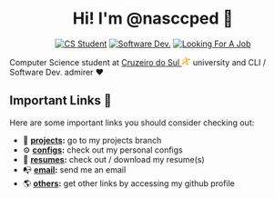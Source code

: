 <h1 align="center">Hi! I'm @nasccped 👋</h1>

<!-- showing badges -->
<div align="center">

[![CS Student][cs-student]](#)
[![Software Dev.][software-dev]](#)
[![Looking For A Job][looking-for-a-job]](#)

</div>

Computer Science student at
[Cruzeiro do Sul <img src="./assets/logo-cruzeiro_do_sul.png"
style="height:1rem"
alt="Cruzeiro do Sul logo">][cruzeiro-do-sul-website] university and
CLI / Software Dev. admirer ❤️

Important Links 🔗
-----------------

Here are some important links you should consider checking out:

- 💎 **[projects][projects-branch]:** go to my projects branch
- ⚙️ **[configs][configs-branch]:** check out my personal configs
- 📄 **[resumes][resumes-branch]:** check out / download my resume(s)
- 📭 **[email][send-me-email]:** send me an email
- 🌎 **[others][my-profile]:** get other links by accessing my github
  profile

<!-- badges area -->
[cs-student]: https://img.shields.io/badge/cs_student-F28A17?style=for-the-badge
[software-dev]: https://img.shields.io/badge/software%20dev.-C24444?style=for-the-badge
[looking-for-a-job]: https://img.shields.io/badge/looking_for_a_job-3E73AF?style=for-the-badge

<!-- resource links -->
[cruzeiro-do-sul-website]: https://www.cruzeirodosul.edu.br/

[projects-branch]: https://github.com/nasccped/nasccped/tree/projects
[configs-branch]: https://github.com/nasccped/nasccped/tree/configs
[resumes-branch]: https://github.com/nasccped/nasccped/tree/resumes
[send-me-email]: mailto:pdbt.contact@gmail.com?subject=Put%20the%20Message%20title%20here%20%E2%9C%8D%EF%B8%8F&body=Don't%20forget%20to%20add...%20well...%20the%20message%20%F0%9F%98%85
[my-profile]: https://github.com/nasccped
